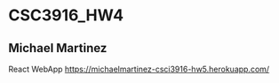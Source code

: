 # CSC3916_HW4
## Michael Martinez


React WebApp
https://michaelmartinez-csci3916-hw5.herokuapp.com/